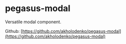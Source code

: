 # pegasus-modal

Versatile modal component.

Github: [https://github.com/akholodenko/pegasus-modal](https://github.com/akholodenko/pegasus-modal)
